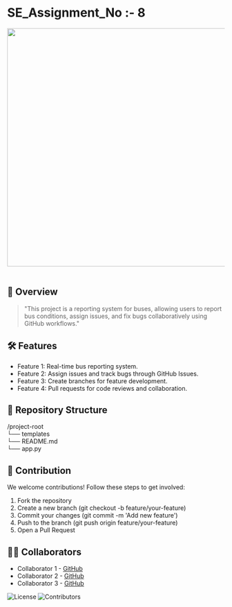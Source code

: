                                                    

# SE_Assignment_No :- 8


<img src="https://user-images.githubusercontent.com/74038190/212750996-938b257b-266c-45a7-9af7-655341c0f58b.gif" width="900px"  height="550px">
<br><br>


## 🚀 Overview
 
> "This project is a reporting system for buses, allowing users to report bus conditions, assign issues, and fix bugs collaboratively using GitHub workflows."

## 🛠️ Features

- Feature 1: Real-time bus reporting system.
- Feature 2: Assign issues and track bugs through GitHub Issues.
- Feature 3: Create branches for feature development.
- Feature 4: Pull requests for code reviews and collaboration.

## 📂 Repository Structure
/project-root<br>
└── templates<br>
└── README.md<br>
└── app.py



## 🤝 Contribution
We welcome contributions! Follow these steps to get involved:

1. Fork the repository
2. Create a new branch (git checkout -b feature/your-feature)
3. Commit your changes (git commit -m 'Add new feature')
4. Push to the branch (git push origin feature/your-feature)
5. Open a Pull Request



## 🧑‍💻 Collaborators
- Collaborator 1 - [GitHub](https://github.com/sakshipowar1612)
- Collaborator 2 - [GitHub](https://github.com/MNP2003)
- Collaborator 3 - [GitHub](https://github.com/Vaishnavivp22)



 ![License](https://github.com/sakshipowar1612/SE_Assignment_8-) ![Contributors](https://github.com/sakshipowar1612/SE_Assignment_8-)

